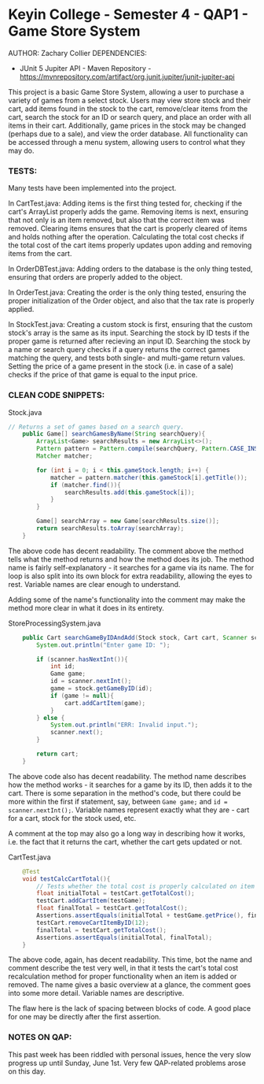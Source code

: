 # Keyin College - Semester 4 - QAP1 - Game Store System
AUTHOR: Zachary Collier
DEPENDENCIES: 
- JUnit 5 Jupiter API - Maven Repository - https://mvnrepository.com/artifact/org.junit.jupiter/junit-jupiter-api

This project is a basic Game Store System, allowing a user to purchase a variety of games from a select stock.
Users may view store stock and their cart, add items found in the stock to the cart, remove/clear items from the cart, search the stock for an ID or search query, and place an order with all items in their cart.
Additionally, game prices in the stock may be changed (perhaps due to a sale), and view the order database.
All functionality can be accessed through a menu system, allowing users to control what they may do.

### TESTS:
Many tests have been implemented into the project.

In CartTest.java:
Adding items is the first thing tested for, checking if the cart's ArrayList properly adds the game.
Removing items is next, ensuring that not only is an item removed, but also that the correct item was removed.
Clearing items ensures that the cart is properly cleared of items and holds nothing after the operation.
Calculating the total cost checks if the total cost of the cart items properly updates upon adding and removing items from the cart.

In OrderDBTest.java:
Adding orders to the database is the only thing tested, ensuring that orders are properly added to the object.

In OrderTest.java:
Creating the order is the only thing tested, ensuring the proper initialization of the Order object, and also that the tax rate is properly applied.

In StockTest.java:
Creating a custom stock is first, ensuring that the custom stock's array is the same as its input.
Searching the stock by ID tests if the proper game is returned after recieving an input ID.
Searching the stock by a name or search query checks if a query returns the correct games matching the query, and tests both single- and multi-game return values.
Setting the price of a game present in the stock (i.e. in case of a sale) checks if the price of that game is equal to the input price.

### CLEAN CODE SNIPPETS:

Stock.java
```java 
// Returns a set of games based on a search query.
    public Game[] searchGamesByName(String searchQuery){
        ArrayList<Game> searchResults = new ArrayList<>();
        Pattern pattern = Pattern.compile(searchQuery, Pattern.CASE_INSENSITIVE);
        Matcher matcher;

        for (int i = 0; i < this.gameStock.length; i++) {
            matcher = pattern.matcher(this.gameStock[i].getTitle());
            if (matcher.find()){
                searchResults.add(this.gameStock[i]);
            }
        }

        Game[] searchArray = new Game[searchResults.size()];
        return searchResults.toArray(searchArray);
    }
```

The above code has decent readability. The comment above the method tells what the method returns and how the method does its job. The method name is fairly self-explanatory - it searches for a game via its name. The for loop is also split into its own block for extra readability, allowing the eyes to rest. Variable names are clear enough to understand.

Adding some of the name's functionality into the comment may make the method more clear in what it does in its entirety.

StoreProcessingSystem.java
```java
    public Cart searchGameByIDAndAdd(Stock stock, Cart cart, Scanner scanner){
        System.out.println("Enter game ID: ");

        if (scanner.hasNextInt()){
            int id;
            Game game;
            id = scanner.nextInt();
            game = stock.getGameByID(id);
            if (game != null){
                cart.addCartItem(game);
            }
        } else {
            System.out.println("ERR: Invalid input.");
            scanner.next();
        }

        return cart;
    }
```

The above code also has decent readability. The method name describes how the method works - it searches for a game by its ID, then adds it to the cart. There is some separation in the method's code, but there could be more within the first if statement, say, between ```Game game;``` and ```id = scanner.nextInt();```. Variable names represent exactly what they are - cart for a cart, stock for the stock used, etc.

A comment at the top may also go a long way in describing how it works, i.e. the fact that it returns the cart, whether the cart gets updated or not.

CartTest.java
```java
    @Test
    void testCalcCartTotal(){
        // Tests whether the total cost is properly calculated on item add/remove.
        float initialTotal = testCart.getTotalCost();
        testCart.addCartItem(testGame);
        float finalTotal = testCart.getTotalCost();
        Assertions.assertEquals(initialTotal + testGame.getPrice(), finalTotal);
        testCart.removeCartItemByID(12);
        finalTotal = testCart.getTotalCost();
        Assertions.assertEquals(initialTotal, finalTotal);
    }
```

The above code, again, has decent readability. This time, bot the name and comment describe the test very well, in that it tests the cart's total cost recalculation method for proper functionality when an item is added or removed. The name gives a basic overview at a glance, the comment goes into some more detail. Variable names are descriptive.

The flaw here is the lack of spacing between blocks of code. A good place for one may be directly after the first assertion.

### NOTES ON QAP:
This past week has been riddled with personal issues, hence the very slow progress up until Sunday, June 1st. Very few QAP-related problems arose on this day.
